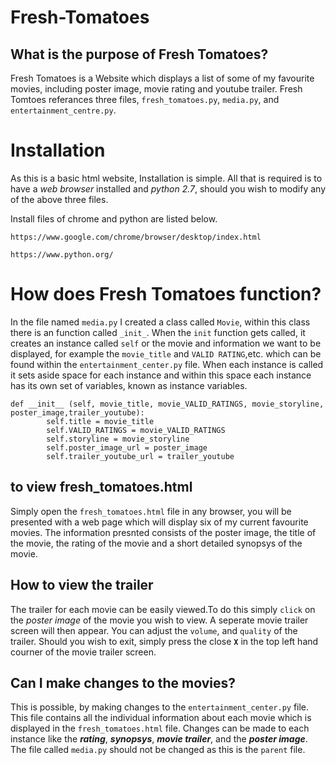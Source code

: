 # Fresh-Tomatoes

## What is the purpose of Fresh Tomatoes?
Fresh Tomatoes is a Website which displays a list of some of my favourite movies, including poster image,
movie rating and youtube trailer.
Fresh Tomtoes referances three files, `fresh_tomatoes.py`, `media.py`, and `entertainment_centre.py`.

# Installation

As this is a basic html website, Installation is simple. All that is required is to have a *web browser* installed and *python 2.7*, should you wish to modify any of the above three files.

Install files of chrome and python are listed below.

`https://www.google.com/chrome/browser/desktop/index.html`

`https://www.python.org/`

# How does Fresh Tomatoes function?

In the file named `media.py` I created a class called `Movie`, within this class there is an function called `_init_`. 
When the `init` function gets called, it creates an instance called `self` or the movie and information we want to be displayed, for example the `movie_title` and `VALID RATING`,etc. which can be found within the `entertainment_center.py` file. When each instance is called it sets aside space for each instance and within this space each instance has its own set of variables, known as instance variables.
```
def __init__ (self, movie_title, movie_VALID_RATINGS, movie_storyline, poster_image,trailer_youtube):
        self.title = movie_title
        self.VALID_RATINGS = movie_VALID_RATINGS
        self.storyline = movie_storyline
        self.poster_image_url = poster_image
        self.trailer_youtube_url = trailer_youtube
```

## to view fresh_tomatoes.html
Simply open the `fresh_tomatoes.html` file in any browser, you will be presented with a web page which will display six of my current favourite movies.
The information presnted consists of the poster image, the title of the movie, the rating of the movie and a short detailed synopsys of the movie.

## How to view the trailer
The trailer for each movie can be easily viewed.To do this simply `click` on the *poster image* of the movie you wish to view.
A seperate movie trailer screen will then appear. You can adjust the `volume`, and `quality` of the trailer.
Should you wish to exit, simply press the close **`X`** in the top left hand courner of the movie trailer screen.

## Can I  make changes to the movies?
This is possible, by making changes to the `entertainment_center.py` file.
This file contains all the individual information about each movie which is displayed in the `fresh_tomatoes.html` file.
Changes can be made to each instance like the _**rating**_, _**synopsys**_, _**movie trailer**_, and the _**poster image**_.
The file called `media.py` should not be changed as this is the `parent` file.








